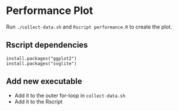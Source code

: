 # Performance Plot

Run `./collect-data.sh` and `Rscript performance.R` to create the plot.

## Rscript dependencies

```
install.packages("ggplot2")
install.packages("svglite")
```

## Add new executable

 - Add it to the outer for-loop in `collect-data.sh`
 - Add it to the Rscript
